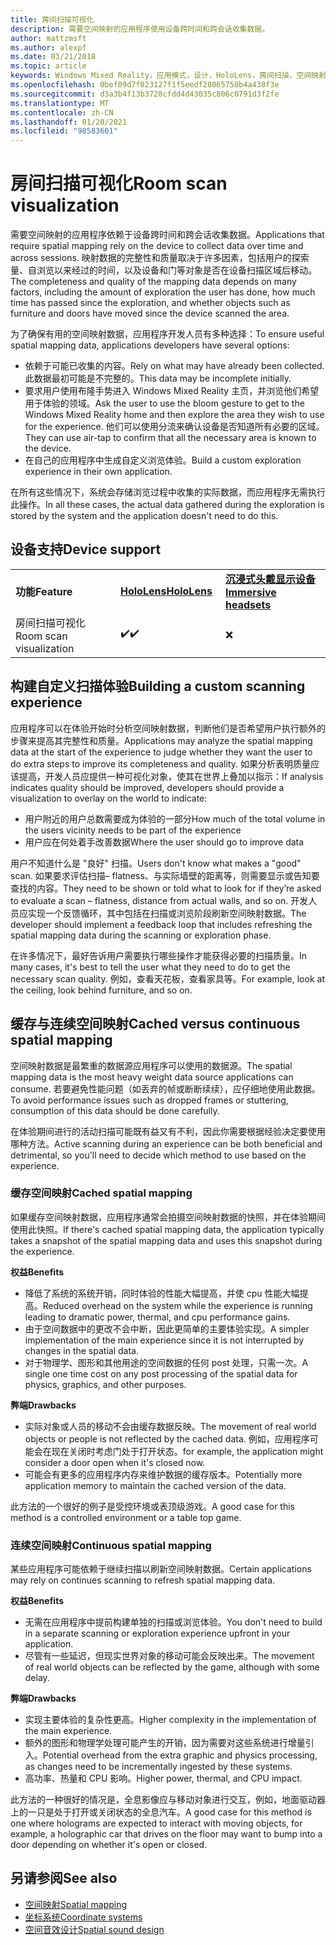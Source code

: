 ```yaml
---
title: 房间扫描可视化
description: 需要空间映射的应用程序使用设备跨时间和跨会话收集数据。
author: mattzmsft
ms.author: alexpf
ms.date: 03/21/2018
ms.topic: article
keywords: Windows Mixed Reality，应用模式，设计，HoloLens，房间扫描，空间映射，网格，混合现实耳机，windows Mixed Reality 耳机，虚拟现实耳机，HoloLens
ms.openlocfilehash: 0bef09d7f023127f1f5eedf28065758b4a438f3e
ms.sourcegitcommit: d3a3b4f13b3728cfdd4d43035c806c0791d3f2fe
ms.translationtype: MT
ms.contentlocale: zh-CN
ms.lasthandoff: 01/20/2021
ms.locfileid: "98583601"
---
```

# <a name="room-scan-visualization"></a><span data-ttu-id="3f3d1-104">房间扫描可视化</span><span class="sxs-lookup"><span data-stu-id="3f3d1-104">Room scan visualization</span></span>

<span data-ttu-id="3f3d1-105">需要空间映射的应用程序依赖于设备跨时间和跨会话收集数据。</span><span class="sxs-lookup"><span data-stu-id="3f3d1-105">Applications that require spatial mapping rely on the device to collect data over time and across sessions.</span></span> <span data-ttu-id="3f3d1-106">映射数据的完整性和质量取决于许多因素，包括用户的探索量、自浏览以来经过的时间，以及设备和门等对象是否在设备扫描区域后移动。</span><span class="sxs-lookup"><span data-stu-id="3f3d1-106">The completeness and quality of the mapping data depends on many factors, including the amount of exploration the user has done, how much time has passed since the exploration, and whether objects such as furniture and doors have moved since the device scanned the area.</span></span>

<span data-ttu-id="3f3d1-107">为了确保有用的空间映射数据，应用程序开发人员有多种选择：</span><span class="sxs-lookup"><span data-stu-id="3f3d1-107">To ensure useful spatial mapping data, applications developers have several options:</span></span>
* <span data-ttu-id="3f3d1-108">依赖于可能已收集的内容。</span><span class="sxs-lookup"><span data-stu-id="3f3d1-108">Rely on what may have already been collected.</span></span> <span data-ttu-id="3f3d1-109">此数据最初可能是不完整的。</span><span class="sxs-lookup"><span data-stu-id="3f3d1-109">This data may be incomplete initially.</span></span>
* <span data-ttu-id="3f3d1-110">要求用户使用布隆手势进入 Windows Mixed Reality 主页，并浏览他们希望用于体验的领域。</span><span class="sxs-lookup"><span data-stu-id="3f3d1-110">Ask the user to use the bloom gesture to get to the Windows Mixed Reality home and then explore the area they wish to use for the experience.</span></span> <span data-ttu-id="3f3d1-111">他们可以使用分流来确认设备是否知道所有必要的区域。</span><span class="sxs-lookup"><span data-stu-id="3f3d1-111">They can use air-tap to confirm that all the necessary area is known to the device.</span></span>
* <span data-ttu-id="3f3d1-112">在自己的应用程序中生成自定义浏览体验。</span><span class="sxs-lookup"><span data-stu-id="3f3d1-112">Build a custom exploration experience in their own application.</span></span>

<span data-ttu-id="3f3d1-113">在所有这些情况下，系统会存储浏览过程中收集的实际数据，而应用程序无需执行此操作。</span><span class="sxs-lookup"><span data-stu-id="3f3d1-113">In all these cases, the actual data gathered during the exploration is stored by the system and the application doesn't need to do this.</span></span>

## <a name="device-support"></a><span data-ttu-id="3f3d1-114">设备支持</span><span class="sxs-lookup"><span data-stu-id="3f3d1-114">Device support</span></span>

<table>
    <colgroup>
    <col width="33%" />
    <col width="33%" />
    <col width="33%" />
    </colgroup>
    <tr>
        <td><span data-ttu-id="3f3d1-115"><strong>功能</strong></span><span class="sxs-lookup"><span data-stu-id="3f3d1-115"><strong>Feature</strong></span></span></td>
        <td><span data-ttu-id="3f3d1-116"><a href="/hololens/hololens1-hardware"><strong>HoloLens</strong></a></span><span class="sxs-lookup"><span data-stu-id="3f3d1-116"><a href="/hololens/hololens1-hardware"><strong>HoloLens</strong></a></span></span></td>
        <td><span data-ttu-id="3f3d1-117"><a href="../discover/immersive-headset-hardware-details.md"><strong>沉浸式头戴显示设备</strong></a></span><span class="sxs-lookup"><span data-stu-id="3f3d1-117"><a href="../discover/immersive-headset-hardware-details.md"><strong>Immersive headsets</strong></a></span></span></td>
    </tr>
     <tr>
        <td><span data-ttu-id="3f3d1-118">房间扫描可视化</span><span class="sxs-lookup"><span data-stu-id="3f3d1-118">Room scan visualization</span></span></td>
        <td><span data-ttu-id="3f3d1-119">✔️</span><span class="sxs-lookup"><span data-stu-id="3f3d1-119">✔️</span></span></td>
        <td>❌</td>
    </tr>
</table>



## <a name="building-a-custom-scanning-experience"></a><span data-ttu-id="3f3d1-120">构建自定义扫描体验</span><span class="sxs-lookup"><span data-stu-id="3f3d1-120">Building a custom scanning experience</span></span>

<span data-ttu-id="3f3d1-121">应用程序可以在体验开始时分析空间映射数据，判断他们是否希望用户执行额外的步骤来提高其完整性和质量。</span><span class="sxs-lookup"><span data-stu-id="3f3d1-121">Applications may analyze the spatial mapping data at the start of the experience to judge whether they want the user to do extra steps to improve its completeness and quality.</span></span> <span data-ttu-id="3f3d1-122">如果分析表明质量应该提高，开发人员应提供一种可视化对象，使其在世界上叠加以指示：</span><span class="sxs-lookup"><span data-stu-id="3f3d1-122">If analysis indicates quality should be improved, developers should provide a visualization to overlay on the world to indicate:</span></span>
* <span data-ttu-id="3f3d1-123">用户附近的用户总数需要成为体验的一部分</span><span class="sxs-lookup"><span data-stu-id="3f3d1-123">How much of the total volume in the users vicinity needs to be part of the experience</span></span>
* <span data-ttu-id="3f3d1-124">用户应在何处着手改善数据</span><span class="sxs-lookup"><span data-stu-id="3f3d1-124">Where the user should go to improve data</span></span>

<span data-ttu-id="3f3d1-125">用户不知道什么是 "良好" 扫描。</span><span class="sxs-lookup"><span data-stu-id="3f3d1-125">Users don't know what makes a "good" scan.</span></span> <span data-ttu-id="3f3d1-126">如果要求评估扫描– flatness、与实际墙壁的距离等，则需要显示或告知要查找的内容。</span><span class="sxs-lookup"><span data-stu-id="3f3d1-126">They need to be shown or told what to look for if they’re asked to evaluate a scan – flatness, distance from actual walls, and so on.</span></span> <span data-ttu-id="3f3d1-127">开发人员应实现一个反馈循环，其中包括在扫描或浏览阶段刷新空间映射数据。</span><span class="sxs-lookup"><span data-stu-id="3f3d1-127">The developer should implement a feedback loop that includes refreshing the spatial mapping data during the scanning or exploration phase.</span></span>

<span data-ttu-id="3f3d1-128">在许多情况下，最好告诉用户需要执行哪些操作才能获得必要的扫描质量。</span><span class="sxs-lookup"><span data-stu-id="3f3d1-128">In many cases, it's best to tell the user what they need to do to get the necessary scan quality.</span></span> <span data-ttu-id="3f3d1-129">例如，查看天花板，查看家具等。</span><span class="sxs-lookup"><span data-stu-id="3f3d1-129">For example, look at the ceiling, look behind furniture, and so on.</span></span>

## <a name="cached-versus-continuous-spatial-mapping"></a><span data-ttu-id="3f3d1-130">缓存与连续空间映射</span><span class="sxs-lookup"><span data-stu-id="3f3d1-130">Cached versus continuous spatial mapping</span></span>

<span data-ttu-id="3f3d1-131">空间映射数据是最繁重的数据源应用程序可以使用的数据源。</span><span class="sxs-lookup"><span data-stu-id="3f3d1-131">The spatial mapping data is the most heavy weight data source applications can consume.</span></span> <span data-ttu-id="3f3d1-132">若要避免性能问题（如丢弃的帧或断断续续），应仔细地使用此数据。</span><span class="sxs-lookup"><span data-stu-id="3f3d1-132">To avoid performance issues such as dropped frames or stuttering, consumption of this data should be done carefully.</span></span>

<span data-ttu-id="3f3d1-133">在体验期间进行的活动扫描可能既有益又有不利，因此你需要根据经验决定要使用哪种方法。</span><span class="sxs-lookup"><span data-stu-id="3f3d1-133">Active scanning during an experience can be both beneficial and detrimental, so you'll need to decide which method to use based on the experience.</span></span>

### <a name="cached-spatial-mapping"></a><span data-ttu-id="3f3d1-134">缓存空间映射</span><span class="sxs-lookup"><span data-stu-id="3f3d1-134">Cached spatial mapping</span></span>

<span data-ttu-id="3f3d1-135">如果缓存空间映射数据，应用程序通常会拍摄空间映射数据的快照，并在体验期间使用此快照。</span><span class="sxs-lookup"><span data-stu-id="3f3d1-135">If there's cached spatial mapping data, the application typically takes a snapshot of the spatial mapping data and uses this snapshot during the experience.</span></span>

<span data-ttu-id="3f3d1-136">**权益**</span><span class="sxs-lookup"><span data-stu-id="3f3d1-136">**Benefits**</span></span>
* <span data-ttu-id="3f3d1-137">降低了系统的系统开销，同时体验的性能大幅提高，并使 cpu 性能大幅提高。</span><span class="sxs-lookup"><span data-stu-id="3f3d1-137">Reduced overhead on the system while the experience is running leading to dramatic power, thermal, and cpu performance gains.</span></span>
* <span data-ttu-id="3f3d1-138">由于空间数据中的更改不会中断，因此更简单的主要体验实现。</span><span class="sxs-lookup"><span data-stu-id="3f3d1-138">A simpler implementation of the main experience since it is not interrupted by changes in the spatial data.</span></span>
* <span data-ttu-id="3f3d1-139">对于物理学、图形和其他用途的空间数据的任何 post 处理，只需一次。</span><span class="sxs-lookup"><span data-stu-id="3f3d1-139">A single one time cost on any post processing of the spatial data for physics, graphics, and other purposes.</span></span>

<span data-ttu-id="3f3d1-140">**弊端**</span><span class="sxs-lookup"><span data-stu-id="3f3d1-140">**Drawbacks**</span></span>
* <span data-ttu-id="3f3d1-141">实际对象或人员的移动不会由缓存数据反映。</span><span class="sxs-lookup"><span data-stu-id="3f3d1-141">The movement of real world objects or people is not reflected by the cached data.</span></span> <span data-ttu-id="3f3d1-142">例如，应用程序可能会在现在关闭时考虑门处于打开状态。</span><span class="sxs-lookup"><span data-stu-id="3f3d1-142">for example, the application might consider a door open when it's closed now.</span></span>
* <span data-ttu-id="3f3d1-143">可能会有更多的应用程序内存来维护数据的缓存版本。</span><span class="sxs-lookup"><span data-stu-id="3f3d1-143">Potentially more application memory to maintain the cached version of the data.</span></span>

<span data-ttu-id="3f3d1-144">此方法的一个很好的例子是受控环境或表顶级游戏。</span><span class="sxs-lookup"><span data-stu-id="3f3d1-144">A good case for this method is a controlled environment or a table top game.</span></span>

### <a name="continuous-spatial-mapping"></a><span data-ttu-id="3f3d1-145">连续空间映射</span><span class="sxs-lookup"><span data-stu-id="3f3d1-145">Continuous spatial mapping</span></span>

<span data-ttu-id="3f3d1-146">某些应用程序可能依赖于继续扫描以刷新空间映射数据。</span><span class="sxs-lookup"><span data-stu-id="3f3d1-146">Certain applications may rely on continues scanning to refresh spatial mapping data.</span></span>

<span data-ttu-id="3f3d1-147">**权益**</span><span class="sxs-lookup"><span data-stu-id="3f3d1-147">**Benefits**</span></span>
* <span data-ttu-id="3f3d1-148">无需在应用程序中提前构建单独的扫描或浏览体验。</span><span class="sxs-lookup"><span data-stu-id="3f3d1-148">You don't need to build in a separate scanning or exploration experience upfront in your application.</span></span>
* <span data-ttu-id="3f3d1-149">尽管有一些延迟，但现实世界对象的移动可能会反映出来。</span><span class="sxs-lookup"><span data-stu-id="3f3d1-149">The movement of real world objects can be reflected by the game, although with some delay.</span></span>

<span data-ttu-id="3f3d1-150">**弊端**</span><span class="sxs-lookup"><span data-stu-id="3f3d1-150">**Drawbacks**</span></span>
* <span data-ttu-id="3f3d1-151">实现主要体验的复杂性更高。</span><span class="sxs-lookup"><span data-stu-id="3f3d1-151">Higher complexity in the implementation of the main experience.</span></span>
* <span data-ttu-id="3f3d1-152">额外的图形和物理学处理可能产生的开销，因为需要对这些系统进行增量引入。</span><span class="sxs-lookup"><span data-stu-id="3f3d1-152">Potential overhead from the extra graphic and physics processing, as changes need to be incrementally ingested by these systems.</span></span>
* <span data-ttu-id="3f3d1-153">高功率、热量和 CPU 影响。</span><span class="sxs-lookup"><span data-stu-id="3f3d1-153">Higher power, thermal, and CPU impact.</span></span>

<span data-ttu-id="3f3d1-154">此方法的一种很好的情况是，全息影像应与移动对象进行交互，例如，地面驱动器上的一只是处于打开或关闭状态的全息汽车。</span><span class="sxs-lookup"><span data-stu-id="3f3d1-154">A good case for this method is one where holograms are expected to interact with moving objects, for example, a holographic car that drives on the floor may want to bump into a door depending on whether it's open or closed.</span></span>

## <a name="see-also"></a><span data-ttu-id="3f3d1-155">另请参阅</span><span class="sxs-lookup"><span data-stu-id="3f3d1-155">See also</span></span>

* [<span data-ttu-id="3f3d1-156">空间映射</span><span class="sxs-lookup"><span data-stu-id="3f3d1-156">Spatial mapping</span></span>](spatial-mapping.md)
* [<span data-ttu-id="3f3d1-157">坐标系统</span><span class="sxs-lookup"><span data-stu-id="3f3d1-157">Coordinate systems</span></span>](coordinate-systems.md)
* [<span data-ttu-id="3f3d1-158">空间音效设计</span><span class="sxs-lookup"><span data-stu-id="3f3d1-158">Spatial sound design</span></span>](spatial-sound-design.md)